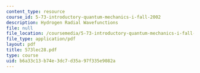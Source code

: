 ```yaml
---
content_type: resource
course_id: 5-73-introductory-quantum-mechanics-i-fall-2002
description: Hydrogen Radial Wavefunctions
file: null
file_location: /coursemedia/5-73-introductory-quantum-mechanics-i-fall-2002/b6a33c13b74e3dc7d35a97f335e9082a_573lec28.pdf
file_type: application/pdf
layout: pdf
title: 573lec28.pdf
type: course
uid: b6a33c13-b74e-3dc7-d35a-97f335e9082a
---
```

